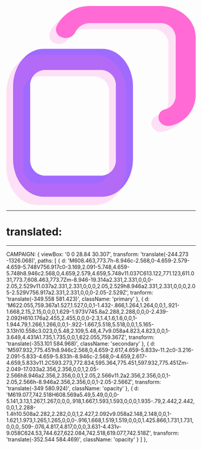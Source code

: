 
<svg xmlns="http://www.w3.org/2000/svg" viewBox="0 0 28.84 30.307"><defs><style>.a{fill:#a06aff;}.b,.c{fill:#ff6ad4;}.c{opacity:0.2;}</style></defs>
<g transform="translate(-244.273 -1326.068)">
  <path class="a" d="M608.463,773.7h-8.946c-2.568,0-4.659-2.579-4.659-5.748V756.917c0-3.169,2.091-5.748,4.659-5.748h8.946c2.568,0,4.659,2.579,4.659,5.748v11.037C613.122,771.123,611.031,773.7,608.463,773.7Zm-8.946-19.314a2.331,2.331,0,0,0-2.05,2.529v11.037a2.331,2.331,0,0,0,2.05,2.529h8.946a2.331,2.331,0,0,0,2.05-2.529V756.917a2.331,2.331,0,0,0-2.05-2.529Z" transform="translate(-349.558 581.423)"/>
  <path class="b" d="M622.055,759.367a1.527,1.527,0,0,1-1.432-.866,1.264,1.264,0,0,1,.921-1.668,2.15,2.15,0,0,0,1.629-1.973V745.8a2.288,2.288,0,0,0-2.439-2.092H610.176a2.455,2.455,0,0,0-2.3,1.4,1.6,1.6,0,0,1-1.944.79,1.266,1.266,0,0,1-.922-1.667,5.518,5.518,0,0,1,5.165-3.13h10.558c3.023,0,5.48,2.109,5.48,4.7v9.058a4.823,4.823,0,0,1-3.649,4.431A1.735,1.735,0,0,1,622.055,759.367Z" transform="translate(-353.101 584.968)"/>
  <path class="c" d="M597.932,775.451h8.946c2.568,0,4.659-2.617,4.659-5.833v-11.2c0-3.216-2.091-5.833-4.659-5.833h-8.946c-2.568,0-4.659,2.617-4.659,5.833v11.2C593.273,772.834,595.364,775.451,597.932,775.451Zm-2.049-17.033a2.356,2.356,0,0,1,2.05-2.566h8.946a2.356,2.356,0,0,1,2.05,2.566v11.2a2.356,2.356,0,0,1-2.05,2.566h-8.946a2.356,2.356,0,0,1-2.05-2.566Z" transform="translate(-349 580.924)"/>
  <path class="c" d="M619.077,742.518H608.569a5.49,5.49,0,0,0-5.141,3.13,1.267,1.267,0,0,0,.918,1.667,1.593,1.593,0,0,0,1.935-.79,2.442,2.442,0,0,1,2.288-1.4h10.508a2.282,2.282,0,0,1,2.427,2.092v9.058a2.148,2.148,0,0,1-1.621,1.973,1.265,1.265,0,0,0-.916,1.668,1.519,1.519,0,0,0,1.425.866,1.731,1.731,0,0,0,.509-.076,4.817,4.817,0,0,0,3.631-4.431v-9.058C624.53,744.627,622.084,742.518,619.077,742.518Z" transform="translate(-352.544 584.469)"/>
</g>
</svg>

---
# translated: 
---


  CAMPAIGN: {
    viewBox: '0 0 28.84 30.307',
    transform: 'translate(-244.273 -1326.068)',
    paths: [
      {
        d: 'M608.463,773.7h-8.946c-2.568,0-4.659-2.579-4.659-5.748V756.917c0-3.169,2.091-5.748,4.659-5.748h8.946c2.568,0,4.659,2.579,4.659,5.748v11.037C613.122,771.123,611.031,773.7,608.463,773.7Zm-8.946-19.314a2.331,2.331,0,0,0-2.05,2.529v11.037a2.331,2.331,0,0,0,2.05,2.529h8.946a2.331,2.331,0,0,0,2.05-2.529V756.917a2.331,2.331,0,0,0-2.05-2.529Z',
        tranform: 'translate(-349.558 581.423)',
        className: 'primary'
      },
      {
        d: 'M622.055,759.367a1.527,1.527,0,0,1-1.432-.866,1.264,1.264,0,0,1,.921-1.668,2.15,2.15,0,0,0,1.629-1.973V745.8a2.288,2.288,0,0,0-2.439-2.092H610.176a2.455,2.455,0,0,0-2.3,1.4,1.6,1.6,0,0,1-1.944.79,1.266,1.266,0,0,1-.922-1.667,5.518,5.518,0,0,1,5.165-3.13h10.558c3.023,0,5.48,2.109,5.48,4.7v9.058a4.823,4.823,0,0,1-3.649,4.431A1.735,1.735,0,0,1,622.055,759.367Z',
        transform: 'translate(-353.101 584.968)',
        className: 'secondary'
      },
      {
        d: 'M597.932,775.451h8.946c2.568,0,4.659-2.617,4.659-5.833v-11.2c0-3.216-2.091-5.833-4.659-5.833h-8.946c-2.568,0-4.659,2.617-4.659,5.833v11.2C593.273,772.834,595.364,775.451,597.932,775.451Zm-2.049-17.033a2.356,2.356,0,0,1,2.05-2.566h8.946a2.356,2.356,0,0,1,2.05,2.566v11.2a2.356,2.356,0,0,1-2.05,2.566h-8.946a2.356,2.356,0,0,1-2.05-2.566Z',
        transform: 'translate(-349 580.924)',
        className: 'opacity'
      },
      {
        d: 'M619.077,742.518H608.569a5.49,5.49,0,0,0-5.141,3.13,1.267,1.267,0,0,0,.918,1.667,1.593,1.593,0,0,0,1.935-.79,2.442,2.442,0,0,1,2.288-1.4h10.508a2.282,2.282,0,0,1,2.427,2.092v9.058a2.148,2.148,0,0,1-1.621,1.973,1.265,1.265,0,0,0-.916,1.668,1.519,1.519,0,0,0,1.425.866,1.731,1.731,0,0,0,.509-.076,4.817,4.817,0,0,0,3.631-4.431v-9.058C624.53,744.627,622.084,742.518,619.077,742.518Z',
        transform: 'translate(-352.544 584.469)',
        className: 'opacity'
      }
    ]
  },